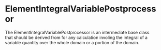 # ElementIntegralVariablePostprocessor

The ElementIntegralVariablePostprocessor is an intermediate base class that should be derived from for any calculation involing
the integral of a variable quantity over the whole domain or a portion of the domain.